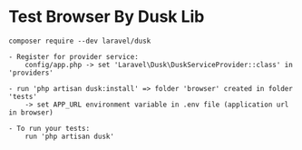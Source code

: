 # Test Browser By Dusk Lib
    composer require --dev laravel/dusk

    - Register for provider service:
        config/app.php -> set 'Laravel\Dusk\DuskServiceProvider::class' in 'providers'   

    - run 'php artisan dusk:install' => folder 'browser' created in folder 'tests'
        -> set APP_URL environment variable in .env file (application url in browser)

    - To run your tests:
        run 'php artisan dusk'